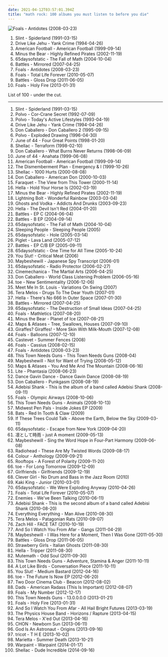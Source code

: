 ```yaml
---
date: 2021-04-12T03:57:01.394Z
title: "math rock: 100 albums you must listen to before you die"
---
```

![Foals - Antidotes (2008-03-23)](https://img.discogs.com/OGe9EBxPmnL-KHbU69mabGqX1SY=/fit-in/600x591/filters:strip_icc():format(jpeg):mode_rgb():quality(90)/discogs-images/R-1296744-1270584765.jpeg.jpg "Foals - Antidotes (2008-03-23)")
<ol class="albums">
<li data-cover="http://coverartarchive.org/release/a16b871f-3b71-3bb0-9a9d-798b513a4fc0/11175324617-500.jpg" data-tags="post-rock, math rock" role="button">Slint - Spiderland (1991-03-15)</li>
<li data-cover="http://coverartarchive.org/release/883a8c08-4f08-4acc-b2a4-9f2d549ac696/23545562962-500.jpg" data-tags="post-hardcore, math rock" role="button">Drive Like Jehu - Yank Crime (1994-04-26)</li>
<li data-cover="http://coverartarchive.org/release/aa4983e3-f20f-48fd-a446-8230a71c470b/7248178022-500.jpg" data-tags="indie rock, emo" role="button">American Football - American Football (1999-09-14)</li>
<li data-cover="http://coverartarchive.org/release/3eba537b-87f9-4a37-b9b7-237855cad684/26395579262-500.jpg" data-tags="indie rock" role="button">Minus the Bear - Highly Refined Pirates (2002-11-19)</li>
<li data-cover="http://coverartarchive.org/release/e0e6f524-90b3-400a-aa4c-ab89e9c172f0/13891715369-500.jpg" data-tags="post-rock" role="button">65daysofstatic - The Fall of Math (2004-10-04)</li>
<li data-cover="http://coverartarchive.org/release/bd32dcd0-5a09-4725-97ed-5918f55ee356/11318478591-500.jpg" data-tags="math rock" role="button">Battles - Mirrored (2007-04-25)</li>
<li data-cover="https://img.discogs.com/OGe9EBxPmnL-KHbU69mabGqX1SY=/fit-in/600x591/filters:strip_icc():format(jpeg):mode_rgb():quality(90)/discogs-images/R-1296744-1270584765.jpeg.jpg" data-tags="math rock, indie" role="button">Foals - Antidotes (2008-03-23)</li>
<li data-cover="http://coverartarchive.org/release/a0ae9288-8038-3ed8-bfa8-5ea39ef7ecc8/4174517606-500.jpg" data-tags="indie rock" role="button">Foals - Total Life Forever (2010-05-07)</li>
<li data-cover="http://coverartarchive.org/release/c0a2429b-26e5-352f-8561-d7ee9e606e6c/4922570721-500.jpg" data-tags="math rock" role="button">Battles - Gloss Drop (2011-06-05)</li>
<li data-cover="http://coverartarchive.org/release/e5656e38-a4a8-4ee1-9ea4-4273a2275497/25391187859-500.jpg" data-tags="indie rock" role="button">Foals - Holy Fire (2013-01-31)</li>
</ol>
List of 100 - under the cut.
<!-- more -->

_________________

<ol class="albums">
<li data-cover="http://coverartarchive.org/release/a16b871f-3b71-3bb0-9a9d-798b513a4fc0/11175324617-500.jpg" data-tags="post-rock, math rock" role="button">
Slint - Spiderland (1991-03-15)
</li>
<li data-cover="http://coverartarchive.org/release/0bb9b2ab-3016-3d2a-9f5b-dd489526a9f4/16495903143-500.jpg" data-tags="math rock, noise rock, real post-hardcore" role="button">
Polvo - Cor-Crane Secret (1992-07-09)
</li>
<li data-cover="https://img.discogs.com/iezrfbZ-TrJVDTiYnEcYA-c06Ss=/fit-in/600x596/filters:strip_icc():format(jpeg):mode_rgb():quality(90)/discogs-images/R-622506-1518621666-8890.jpeg.jpg" data-tags="math rock" role="button">
Polvo - Today's Active Lifestyles (1993-04-19)
</li>
<li data-cover="http://coverartarchive.org/release/883a8c08-4f08-4acc-b2a4-9f2d549ac696/23545562962-500.jpg" data-tags="post-hardcore, math rock" role="button">
Drive Like Jehu - Yank Crime (1994-04-26)
</li>
<li data-cover="http://coverartarchive.org/release/67a2138a-1130-4575-bb20-6b9995b81fad/12021123808-500.jpg" data-tags="math rock" role="button">
Don Caballero - Don Caballero 2 (1995-09-15)
</li>
<li data-cover="http://coverartarchive.org/release/b0b6e917-61e6-3be3-a2da-bb873eb63af8/21553050631-500.jpg" data-tags="math rock" role="button">
Polvo - Exploded Drawing (1996-04-30)
</li>
<li data-cover="http://coverartarchive.org/release/1be52a25-f261-4d8e-983c-f92795be4f29/11035456850-500.jpg" data-tags="post-rock, math rock" role="button">
June of 44 - Four Great Points (1998-01-20)
</li>
<li data-cover="http://coverartarchive.org/release/0730eb5d-b0e1-4458-bc21-498783e5eb4e/20987949311-500.jpg" data-tags="math rock, post-punk" role="button">
Shellac - Terraform (1998-02-10)
</li>
<li data-cover="http://coverartarchive.org/release/7e5af94a-6e11-4bb4-99ba-177d322027fa/16110487955-500.jpg" data-tags="math rock, instrumental" role="button">
Don Caballero - What Burns Never Returns (1998-06-09)
</li>
<li data-cover="http://coverartarchive.org/release/923f03ee-76d6-45bb-9753-150256487b47/8770449535-500.jpg" data-tags="math rock, post-rock" role="button">
June of 44 - Anahata (1999-06-08)
</li>
<li data-cover="http://coverartarchive.org/release/aa4983e3-f20f-48fd-a446-8230a71c470b/7248178022-500.jpg" data-tags="indie rock, emo" role="button">
American Football - American Football (1999-09-14)
</li>
<li data-cover="http://coverartarchive.org/release/433caf55-ee9d-4ee4-a33d-fce4ba3355c6/27070609639-500.jpg" data-tags="indie" role="button">
The Dismemberment Plan - Emergency & I (1999-10-26)
</li>
<li data-cover="http://coverartarchive.org/release/76a1b5df-8af7-4c78-8c44-f15ce08c2eb1/3348973628-500.jpg" data-tags="noise rock" role="button">
Shellac - 1000 Hurts (2000-08-08)
</li>
<li data-cover="http://coverartarchive.org/release/969d2fc9-ef14-4cf4-9917-5a414fc3ad7d/16110285595-500.jpg" data-tags="math rock" role="button">
Don Caballero - American Don (2000-10-03)
</li>
<li data-cover="http://coverartarchive.org/release/99e88b3f-3a18-4a13-a2b5-657b909383c8/27006231557-500.jpg" data-tags="math rock" role="button">
Faraquet - The View from This Tower (2000-11-14)
</li>
<li data-cover="http://coverartarchive.org/release/3b486b98-76d4-4591-8430-0119454d42ac/11002700286-500.jpg" data-tags="math rock" role="button">
Hella - Hold Your Horse Is (2002-03-19)
</li>
<li data-cover="http://coverartarchive.org/release/3eba537b-87f9-4a37-b9b7-237855cad684/26395579262-500.jpg" data-tags="indie rock" role="button">
Minus the Bear - Highly Refined Pirates (2002-11-19)
</li>
<li data-cover="http://coverartarchive.org/release/f626b8d5-67a6-4bc7-82cd-4a0c24c8ed5d/11799177283-500.jpg" data-tags="noise rock" role="button">
Lightning Bolt - Wonderful Rainbow (2003-03-04)
</li>
<li data-cover="http://coverartarchive.org/release/6dd76526-e067-4d10-9b34-d3b7be7b0734/16635387400-500.jpg" data-tags="math rock" role="button">
Ghosts and Vodka - Addicts And Drunks (2003-09-23)
</li>
<li data-cover="http://coverartarchive.org/release/c3d3d127-8d68-44b2-9370-e695f05b746b/11002809325-500.jpg" data-tags="math rock" role="button">
Hella - The Devil Isn't Red (2004-01-20)
</li>
<li data-cover="https://img.discogs.com/slv1e8PHJ_XZYPukaRuGkBXaXkE=/fit-in/600x600/filters:strip_icc():format(jpeg):mode_rgb():quality(90)/discogs-images/R-451747-1189874201.jpeg.jpg" data-tags="math rock, warp" role="button">
Battles - EP C (2004-06-04)
</li>
<li data-cover="http://coverartarchive.org/release/18d9f1a4-0d64-42d8-9f29-698c03c9674a/11800075266-500.jpg" data-tags="math rock" role="button">
Battles - B EP (2004-09-14)
</li>
<li data-cover="http://coverartarchive.org/release/e0e6f524-90b3-400a-aa4c-ab89e9c172f0/13891715369-500.jpg" data-tags="post-rock" role="button">
65daysofstatic - The Fall of Math (2004-10-04)
</li>
<li data-cover="https://img.discogs.com/uPpD8QGu7xLgkkApbCY6b1Id0Lg=/fit-in/600x592/filters:strip_icc():format(jpeg):mode_rgb():quality(90)/discogs-images/R-1834139-1396710396-5824.jpeg.jpg" data-tags="math rock" role="button">
Sleeping People - Sleeping People (2005)
</li>
<li data-cover="http://coverartarchive.org/release/a65bf7e3-1b1d-4d2c-99bb-e576053e7d6b/28235886759-500.jpg" data-tags="post-rock" role="button">
65daysofstatic - Hole (2005-03-14)
</li>
<li data-cover="http://coverartarchive.org/release/8ec4547a-f513-4908-90e4-93faf84471d2/11123419461-500.jpg" data-tags="math rock, post-rock" role="button">
Piglet - Lava Land (2005-07-12)
</li>
<li data-cover="http://coverartarchive.org/release/33e04fab-1890-4472-aa2c-0aa61f723fa4/4601677125-500.jpg" data-tags="math rock" role="button">
Battles - EP C/B EP (2005-09-11)
</li>
<li data-cover="http://coverartarchive.org/release/a41e4735-76af-4ee3-aa0f-1d12eda2bf25/2737978532-500.jpg" data-tags="post-rock" role="button">
65daysofstatic - One Time for All Time (2005-10-24)
</li>
<li data-cover="http://coverartarchive.org/release/0e576853-d9c8-4799-9691-631035e3758e/8839131738-500.jpg" data-tags="instrumental, math rock, experimental" role="button">
You Slut! - Critical Meat (2006)
</li>
<li data-cover="https://via.placeholder.com/450" data-tags="post-rock" role="button">
Maybeshewill - Japanese Spy Transcript (2006-01)
</li>
<li data-cover="http://coverartarchive.org/release/c602130f-51ae-4797-b2f4-842ad1453ee1/5416910313-500.jpg" data-tags="math rock, post-rock, monotreme records" role="button">
65daysofstatic - Radio Protector (2006-02-27)
</li>
<li data-cover="http://coverartarchive.org/release/171900d9-67ea-41cf-89af-0c1730563b06/7600488157-500.jpg" data-tags="indie, rock, math rock, progressive metal, progressive rock" role="button">
Cinemechanica - The Martial Arts (2006-04-25)
</li>
<li data-cover="http://coverartarchive.org/release/cd45f8f1-a0e8-4225-b864-c2ff58e4f54c/16110213518-500.jpg" data-tags="math rock" role="button">
Don Caballero - World Class Listening Problem (2006-05-16)
</li>
<li data-cover="https://img.discogs.com/jJKX7Cuv1j-FsqgR9dZLg0msYe4=/fit-in/240x240/filters:strip_icc():format(jpeg):mode_rgb():quality(90)/discogs-images/R-5145657-1385738264-4753.jpeg.jpg" data-tags="electronic, jazz, japanese, instrumental, math rock, emo, experimental, fusion, japan, post rock, play this at my funeral, noodly, dem drums" role="button">
toe - New Sentimentality (2006-12-06)
</li>
<li data-cover="https://img.discogs.com/lBexsYg_UAfZK1YBVSAGdpXUtMo=/fit-in/375x372/filters:strip_icc():format(jpeg):mode_rgb():quality(90)/discogs-images/R-1778389-1242722886.jpeg.jpg" data-tags="math rock, post-hardcore" role="button">
Meet Me In St. Louis - Variations On Swing (2007)
</li>
<li data-cover="https://img.discogs.com/TB3ub00fY9N-xgvwbyWoCvCyLFw=/fit-in/500x500/filters:strip_icc():format(jpeg):mode_rgb():quality(90)/discogs-images/R-1824337-1466897871-1021.jpeg.jpg" data-tags="math rock" role="button">
Tera Melos - Drugs To The Dear Youth (2007-01)
</li>
<li data-cover="http://coverartarchive.org/release/81abc528-2cad-48b8-a8e0-de41e1c73684/3394485177-500.jpg" data-tags="math rock" role="button">
Hella - There's No 666 In Outer Space (2007-01-30)
</li>
<li data-cover="http://coverartarchive.org/release/bd32dcd0-5a09-4725-97ed-5918f55ee356/11318478591-500.jpg" data-tags="math rock" role="button">
Battles - Mirrored (2007-04-25)
</li>
<li data-cover="http://coverartarchive.org/release/72bc36e5-6af1-4d62-b72d-ec60cfa5fea6/3248569775-500.jpg" data-tags="post-rock" role="button">
65daysofstatic - The Destruction of Small Ideas (2007-04-25)
</li>
<li data-cover="http://coverartarchive.org/release/0c1dfc1d-1da5-4c0b-aa99-c070894d4b99/3334775846-500.jpg" data-tags="indie" role="button">
Foals - Mathletics (2007-08-20)
</li>
<li data-cover="http://coverartarchive.org/release/e3c0a8ce-6f8f-4aa2-9db0-f0a9a44504d8/2103706278-500.jpg" data-tags="indie rock, indie, mellow" role="button">
Minus the Bear - Planet of Ice (2007-08-21)
</li>
<li data-cover="http://coverartarchive.org/release/74547a85-01ea-4eb8-aaf7-e069a089d94d/11061346400-500.jpg" data-tags="math rock, emo, indie rock, online record collection" role="button">
Maps & Atlases - Tree, Swallows, Houses (2007-09-10)
</li>
<li data-cover="http://coverartarchive.org/release/c25c29d2-740a-476a-a5da-0664f5cc15ea/8639682748-500.jpg" data-tags="math rock" role="button">
Giraffes? Giraffes! - More Skin With Milk-Mouth (2007-12-08)
</li>
<li data-cover="http://coverartarchive.org/release/b6c82460-d0d1-4461-b5b8-0e5eb817ce9d/26604104752-500.jpg" data-tags="math rock, transgressive records" role="button">
Foals - Balloons (2007-12-10)
</li>
<li data-cover="http://coverartarchive.org/release/9d44af90-4aa5-45ad-885e-03dbe3db0af4/21912498985-500.jpg" data-tags="post-rock" role="button">
Castevet - Summer Fences (2008)
</li>
<li data-cover="https://img.discogs.com/H-3PQpDxXToHlq7dTOF2zGBeUtY=/fit-in/597x600/filters:strip_icc():format(jpeg):mode_rgb():quality(90)/discogs-images/R-1271778-1205359906.jpeg.jpg" data-tags="math rock" role="button">
Foals - Cassius (2008-02-15)
</li>
<li data-cover="https://img.discogs.com/OGe9EBxPmnL-KHbU69mabGqX1SY=/fit-in/600x591/filters:strip_icc():format(jpeg):mode_rgb():quality(90)/discogs-images/R-1296744-1270584765.jpeg.jpg" data-tags="math rock, indie" role="button">
Foals - Antidotes (2008-03-23)
</li>
<li data-cover="http://coverartarchive.org/release/1e56b7ec-2edf-4665-adf8-d85dfbc598b5/14315503115-500.jpg" data-tags="indie, math rock, indie rock" role="button">
This Town Needs Guns - This Town Needs Guns (2008-04)
</li>
<li data-cover="https://via.placeholder.com/450" data-tags="post-rock" role="button">
Maybeshewill - Not for Want of Trying (2008-05-12)
</li>
<li data-cover="https://img.discogs.com/xZay37Xy2QIYDzQtQzyk1DiLeK4=/fit-in/600x594/filters:strip_icc():format(jpeg):mode_rgb():quality(90)/discogs-images/R-2353120-1462765529-2327.jpeg.jpg" data-tags="math rock, all time fav, in vinyl collection" role="button">
Maps & Atlases - You And Me And The Mountain (2008-06-16)
</li>
<li data-cover="http://coverartarchive.org/release/18c7e32d-b105-37da-ad45-9a5395db43f6/22225372874-500.jpg" data-tags="math rock" role="button">
Lite - Phantasia (2008-06-23)
</li>
<li data-cover="http://coverartarchive.org/release/d3eab0f0-0f87-40bd-877e-cedd895fb9c8/6532860840-500.jpg" data-tags="post-hardcore, experimental" role="button">
Dance Gavin Dance - Dance Gavin Dance (2008-08-19)
</li>
<li data-cover="http://coverartarchive.org/release/5a11f556-afcf-4efa-8004-a33889292d4e/12021133709-500.jpg" data-tags="math rock" role="button">
Don Caballero - Punkgasm (2008-08-19)
</li>
<li data-cover="http://coverartarchive.org/release/8760ae8f-a5b0-4909-95b0-4a9bb9fad408/9934565413-500.jpg" data-tags="math rock" role="button">
Adebisi Shank - This is the album of a band called Adebisi Shank (2008-09-11)
</li>
<li data-cover="https://img.discogs.com/qFq_JUh1moTEk0L8OwcdsI9WspI=/fit-in/500x503/filters:strip_icc():format(jpeg):mode_rgb():quality(90)/discogs-images/R-1487574-1321826690.jpeg.jpg" data-tags="math rock" role="button">
Foals - Olympic Airways (2008-10-06)
</li>
<li data-cover="https://img.discogs.com/XfcjvTSndc-lvvVTzdnXziYy4Ts=/fit-in/500x500/filters:strip_icc():format(jpeg):mode_rgb():quality(90)/discogs-images/R-2491922-1286976641.jpeg.jpg" data-tags="math rock" role="button">
This Town Needs Guns - Animals (2008-10-13)
</li>
<li data-cover="http://coverartarchive.org/release/8f89ed84-9b30-4d09-95ef-ea8ab06836b5/23940491742-500.jpg" data-tags="math rock, emo, midwest emo" role="button">
Midwest Pen Pals - Inside Jokes EP (2009)
</li>
<li data-cover="http://coverartarchive.org/release/dddf0c43-c13e-4369-9639-b8dd6fcd9670/10875440689-500.jpg" data-tags="math rock, post punk, post hardcore, progressive post hardcore, mathpop mathrock indie, weas que planeo escuchar" role="button">
Bats - Red In Tooth & Claw (2009)
</li>
<li data-cover="http://coverartarchive.org/release/c5107679-e2b1-42c4-9281-7f9189a46e15/3357006181-500.jpg" data-tags="post-rock" role="button">
If These Trees Could Talk - Above the Earth, Below the Sky (2009-03-11)
</li>
<li data-cover="http://coverartarchive.org/release/457b6f67-d5fb-4782-bff7-80b64043ce9b/25107683680-500.jpg" data-tags="instrumental, post-rock" role="button">
65daysofstatic - Escape from New York (2009-04-20)
</li>
<li data-cover="http://coverartarchive.org/release/36680ad6-a047-423a-b06b-d6723a3dc56f/12651455221-500.jpg" data-tags="alternative rock, post-hardcore, j-rock" role="button">
凛として時雨 - just A moment (2009-05-13)
</li>
<li data-cover="http://coverartarchive.org/release/162892dc-49d4-4540-80f6-b7127a147ad4/3370180048-500.jpg" data-tags="post-rock" role="button">
Maybeshewill - Sing the Word Hope in Four-Part Harmony (2009-06-08)
</li>
<li data-cover="http://coverartarchive.org/release/3b7453da-f435-4e22-9e33-15c78727fd90/1984961533-500.jpg" data-tags="alternative rock" role="button">
Radiohead - These Are My Twisted Words (2009-08-17)
</li>
<li data-cover="http://coverartarchive.org/release/238f52a2-e62e-4da0-ac0b-dced8e0e2e78/4706109611-500.jpg" data-tags="indie, math rock, experimental, indie pop, indie rock, i love this, math pop, math-rock" role="button">
Colour - Anthology (2009-09-21)
</li>
<li data-cover="http://coverartarchive.org/release/3b64b195-f5be-4a72-897d-11683bede047/16736380229-500.jpg" data-tags="math rock" role="button">
Rooftops - A Forest of Polarity (2009-11-20)
</li>
<li data-cover="http://coverartarchive.org/release/695060cc-1a85-4dc9-8e85-aa50b74964ef/6304189097-500.jpg" data-tags="post-rock, post rock" role="button">
toe - For Long Tomorrow (2009-12-09)
</li>
<li data-cover="http://coverartarchive.org/release/5a70cade-9b4e-4fe2-adc6-f7d363e31328/8756204834-500.jpg" data-tags="electronic, rock, math rock, pop punk, roll down the windows and blast this, some shit mixed with pop shouty vocals and indie rock, why arent you listening to this nigga, mathy jazzy funky post-hardcore" role="button">
Girlfriends - Girlfriends (2009-12-19)
</li>
<li data-cover="http://coverartarchive.org/release/f11735df-917a-41bf-8bc8-bae05bcec0e9/9186820888-500.jpg" data-tags="math rock, post-rock, twinkle daddies, role certo" role="button">
Clever Girl - No Drum and Bass in the Jazz Room (2010)
</li>
<li data-cover="https://img.discogs.com/kTnUIFbSEfRuX2fQiv8uUxu2kD0=/fit-in/600x527/filters:strip_icc():format(jpeg):mode_rgb():quality(90)/discogs-images/R-2207200-1282079851.jpeg.jpg" data-tags="post-rock" role="button">
Kaki King - Junior (2010-03-01)
</li>
<li data-cover="http://coverartarchive.org/release/248b104a-4865-41bc-9635-7f2edade8c9d/3248579787-500.jpg" data-tags="post-rock, electronic" role="button">
65daysofstatic - We Were Exploding Anyway (2010-04-26)
</li>
<li data-cover="http://coverartarchive.org/release/a0ae9288-8038-3ed8-bfa8-5ea39ef7ecc8/4174517606-500.jpg" data-tags="indie rock" role="button">
Foals - Total Life Forever (2010-05-07)
</li>
<li data-cover="http://coverartarchive.org/release/47dd7ca6-20c0-4634-b703-03276b2a0fbc/8635918800-500.jpg" data-tags="math rock" role="button">
Enemies - We've Been Talking (2010-06-11)
</li>
<li data-cover="https://img.discogs.com/Y_8DUyZNRrn6ZF0Eg92lrf67Qzc=/fit-in/450x450/filters:strip_icc():format(jpeg):mode_rgb():quality(90)/discogs-images/R-2491689-1286960340.jpeg.jpg" data-tags="math rock" role="button">
Adebisi Shank - This is the second album of a band called Adebisi Shank (2010-08-20)
</li>
<li data-cover="http://coverartarchive.org/release/afce7c95-e230-450c-a684-fc048bb55844/17749408084-500.jpg" data-tags="indie" role="button">
Everything Everything - Man Alive (2010-08-30)
</li>
<li data-cover="http://coverartarchive.org/release/736c8761-0cd3-48c2-a764-7189e32235cc/4455881615-500.jpg" data-tags="math rock, math-rock" role="button">
Tera Melos - Patagonian Rats (2010-09-07)
</li>
<li data-cover="http://coverartarchive.org/release/2a9000af-1768-4ec2-aa01-b44cacb0e887/11441414525-500.jpg" data-tags="noise, math rock, experimental, experimental rock, neo-psychedelia" role="button">
Zach Hill - FACE TAT (2010-10-19)
</li>
<li data-cover="https://img.discogs.com/BkKEu4MMHuBa2CXO7m8wRwMcobI=/fit-in/600x588/filters:strip_icc():format(jpeg):mode_rgb():quality(90)/discogs-images/R-2898815-1597585357-7614.jpeg.jpg" data-tags="post-rock, instrumental" role="button">
And So I Watch You From Afar - Gangs (2011-04-29)
</li>
<li data-cover="http://coverartarchive.org/release/dd366e1c-8c46-487c-804f-664c21cc9e4a/3370183666-500.jpg" data-tags="post-rock" role="button">
Maybeshewill - I Was Here for a Moment, Then I Was Gone (2011-05-30)
</li>
<li data-cover="http://coverartarchive.org/release/c0a2429b-26e5-352f-8561-d7ee9e606e6c/4922570721-500.jpg" data-tags="math rock" role="button">
Battles - Gloss Drop (2011-06-05)
</li>
<li data-cover="http://coverartarchive.org/release/5346c22d-a6b4-4eef-a00b-01ec7c4f2f85/1113687319-500.jpg" data-tags="instrumental, math rock, experimental, progressive rock, progressive, groove tech" role="button">
Strawberry Girls - Italian Ghosts (2011-08-30)
</li>
<li data-cover="https://img.discogs.com/LrfHFwwxlISYH_xOKHAYEYA2y_s=/fit-in/600x595/filters:strip_icc():format(jpeg):mode_rgb():quality(90)/discogs-images/R-3080009-1532445402-6228.jpeg.jpg" data-tags="math rock" role="button">
Hella - Tripper (2011-08-30)
</li>
<li data-cover="https://img.discogs.com/hrEyvwwjtk_ZpcvzvCHDnmc7vpM=/fit-in/600x598/filters:strip_icc():format(jpeg):mode_rgb():quality(90)/discogs-images/R-3191675-1545550123-2688.jpeg.jpg" data-tags="indie, rock, progressive rock, indie progressive alternative" role="button">
Mutemath - Odd Soul (2011-09-30)
</li>
<li data-cover="https://img.discogs.com/OTru_VS7QEfP9U8M6v1AEe7rK8w=/fit-in/350x350/filters:strip_icc():format(jpeg):mode_rgb():quality(90)/discogs-images/R-3306902-1325016061.jpeg.jpg" data-tags="math rock" role="button">
This Town Needs Guns - Adventure, Stamina & Anger (2011-10-11)
</li>
<li data-cover="http://coverartarchive.org/release/069afaf0-b814-4d38-b28b-50142f32e059/13185182232-500.jpg" data-tags="post-hardcore" role="button">
A Lot Like Birds - Conversation Piece (2011-10-11)
</li>
<li data-cover="http://coverartarchive.org/release/053d3ad8-efa0-4ee5-80c5-9b9fea267882/6318728447-500.jpg" data-tags="math rock" role="button">
You Slut! - Medium Bastard (2012-04-16)
</li>
<li data-cover="https://img.discogs.com/1aqLeEDV3DWCQ3furE0AxSrpE64=/fit-in/498x498/filters:strip_icc():format(jpeg):mode_rgb():quality(90)/discogs-images/R-4118470-1356163849-4613.jpeg.jpg" data-tags="math rock, title is a full sentence, must check" role="button">
toe - The Future Is Now EP (2012-06-20)
</li>
<li data-cover="http://coverartarchive.org/release/e9abd378-bb2c-4c66-af8a-ffef8e9d0a59/1924752901-500.jpg" data-tags="indie, indie rock" role="button">
Two Door Cinema Club - Beacon (2012-08-02)
</li>
<li data-cover="http://coverartarchive.org/release/d2858fbf-9d65-4deb-8dbe-9c07f3af15cf/8764377056-500.jpg" data-tags="emo" role="button">
Dads - American Radass (This Is Important) (2012-08-07)
</li>
<li data-cover="http://coverartarchive.org/release/e9aa97d2-c029-4378-9b3f-90280b4c1be7/3276402980-500.jpg" data-tags="indie rock" role="button">
Foals - My Number (2012-12-17)
</li>
<li data-cover="https://img.discogs.com/4OSOdDpTiQTbs_uwQUQBkgqjSgs=/fit-in/350x350/filters:strip_icc():format(jpeg):mode_rgb():quality(90)/discogs-images/R-4210791-1358639251-9339.jpeg.jpg" data-tags="math rock" role="button">
This Town Needs Guns - 13.0.0.0.0 (2013-01-21)
</li>
<li data-cover="http://coverartarchive.org/release/e5656e38-a4a8-4ee1-9ea4-4273a2275497/25391187859-500.jpg" data-tags="indie rock" role="button">
Foals - Holy Fire (2013-01-31)
</li>
<li data-cover="http://coverartarchive.org/release/5a23bf85-a672-44c2-9fc1-5e479f7217d6/3064153162-500.jpg" data-tags="math rock" role="button">
And So I Watch You From Afar - All Hail Bright Futures (2013-03-19)
</li>
<li data-cover="http://coverartarchive.org/release/2c7a21e2-ce44-4f2b-b400-3147a8a7d243/16060198295-500.jpg" data-tags="instrumental, math rock" role="button">
The Physics House Band - Horizons / Rapture (2013-04-15)
</li>
<li data-cover="https://img.discogs.com/rjaVDQXkwp2tdzUzVzryw7kQ9os=/fit-in/600x600/filters:strip_icc():format(jpeg):mode_rgb():quality(90)/discogs-images/R-4479695-1366083814-8735.png.jpg" data-tags="math rock" role="button">
Tera Melos - X'ed Out (2013-04-16)
</li>
<li data-cover="https://img.discogs.com/pscnaQIdudebvxaNvSMSI0KzdJQ=/fit-in/600x600/filters:strip_icc():format(jpeg):mode_rgb():quality(90)/discogs-images/R-5012392-1524398620-5370.jpeg.jpg" data-tags="chill, math rock, progressive metal, progressive rock, prog, epic, hot chocolate, not of this world, instrumental prog metal, god tier chill, legends of chill, not a word was spoken" role="button">
CHON - Newborn Sun (2013-06-11)
</li>
<li data-cover="http://coverartarchive.org/release/af63df92-5839-4e40-9736-e7ef5d7fa66f/5180052800-500.jpg" data-tags="post-rock" role="button">
God Is An Astronaut - Origins (2013-09-16)
</li>
<li data-cover="https://img.discogs.com/2-0GytdyDovrVy3ndWC1mfui2nw=/fit-in/600x600/filters:strip_icc():format(jpeg):mode_rgb():quality(90)/discogs-images/R-9300814-1513304907-2287.jpeg.jpg" data-tags="indie, rock, japanese, alternative, math rock, experimental, female vocalists, ss, these vocals are killing me with joy" role="button">
tricot - T H E (2013-10-02)
</li>
<li data-cover="http://coverartarchive.org/release/6c08b72b-19dd-45cd-96e3-141eb6993911/27197506984-500.jpg" data-tags="emo" role="button">
Marietta - Summer Death (2013-10-21)
</li>
<li data-cover="http://coverartarchive.org/release/cbe0a818-aac1-45b4-9ca5-8f19d5666273/5966164242-500.jpg" data-tags="indie, dream pop, trip-hop, shoegaze, psychedelic rock, neo-psychedelia" role="button">
Warpaint - Warpaint (2014-01-17)
</li>
<li data-cover="https://img.discogs.com/qNx490nv9tSlaaAVsLpNT3RnV6w=/fit-in/600x600/filters:strip_icc():format(jpeg):mode_rgb():quality(90)/discogs-images/R-6092431-1411209334-9708.jpeg.jpg" data-tags="math rock, noise rock" role="button">
Shellac - Dude Incredible (2014-09-16)
</li>
</ol>